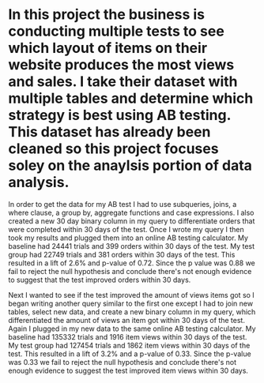 # In this project the business is conducting multiple tests to see which layout of items on their website produces the most views and sales. I take their dataset with multiple tables and determine which strategy is best using AB testing.  This dataset has already been cleaned so this project focuses soley on the anaylsis portion of data analysis. 

In order to get the data for my AB test I had to use subqueries, joins, a where clause, a group by, aggregate functions and case expressions.  I also created a new 30 day binary column in my query to differentiate orders that were completed within 30 days of the test.  Once I wrote my query I then took my results and plugged them into an online AB testing calculator.  My baseline had 24441 trials and 399 orders within 30 days of the test.  My test group had 22749 trials and 381 orders within 30 days of the test.  This resulted in a lift of 2.6% and p-value of 0.72.  Since the p value was 0.88 we fail to reject the null hypothesis and conclude there's not enough evidence to suggest that the test improved orders within 30 days.

Next I wanted to see if the test improved the amount of views items got so I began writing another query similar to the first one except I had to join new tables, select new data, and create a new binary column in my query, which differentiated the amount of views an item got within 30 days of the test.  Again I plugged in my new data to the same online AB testing calculator.  My baseline had 135332 trials and 1916 item views within 30 days of the test.  My test group had 127454 trials and 1862 item views within 30 days of the test.  This resulted in a lift of 3.2% and a p-value of 0.33. Since the p-value was 0.33 we fail to reject the null hypothesis and conclude there's not enough evidence to suggest the test improved item views within 30 days.
